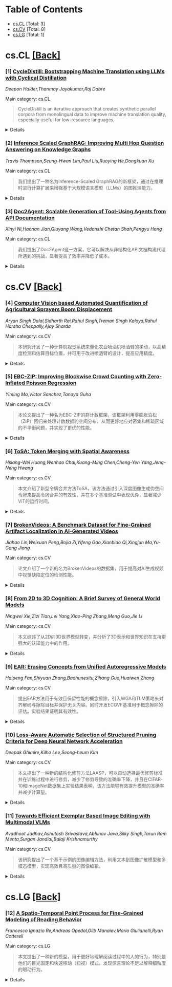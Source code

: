 <div id=toc></div>

# Table of Contents

- [cs.CL](#cs.CL) [Total: 3]
- [cs.CV](#cs.CV) [Total: 8]
- [cs.LG](#cs.LG) [Total: 1]


<div id='cs.CL'></div>

# cs.CL [[Back]](#toc)

### [1] [CycleDistill: Bootstrapping Machine Translation using LLMs with Cyclical Distillation](https://arxiv.org/abs/2506.19952)
*Deepon Halder,Thanmay Jayakumar,Raj Dabre*

Main category: cs.CL

> CycleDistill is an iterative approach that creates synthetic parallel corpora from monolingual data to improve machine translation quality, especially useful for low-resource languages.

<details>
  <summary>Details</summary>

**Motivation:** To overcome the limitations of LLMs in few-shot machine translation and the scarcity of parallel corpora for low-resource languages.

**Method:** CycleDistill, a bootstrapping method that uses LLMs and few-shot translation to create synthetic parallel corpora from monolingual data for fine-tuning.

**Result:** In experiments with three Indian languages, CycleDistill improved upon a few-shot baseline model by over 20-30 chrF points in the first iteration without needing extensive parallel corpora.

**Conclusion:** CycleDistill can generate high-quality MT systems using only monolingual corpora and a few initial examples, making it effective for low-resource languages.

**Abstract:** Large language models (LLMs), despite their ability to perform few-shot
machine translation (MT), often lag behind dedicated MT systems trained on
parallel corpora, which are crucial for high quality machine translation (MT).
However, parallel corpora are often scarce or non-existent for low-resource
languages. In this paper, we propose CycleDistill, a bootstrapping approach
leveraging LLMs and few-shot translation to obtain high-quality MT systems.
CycleDistill involves iteratively generating synthetic parallel corpora from
monolingual corpora via zero- or few-shot MT, which is then used to fine-tune
the model that was used for generating said data for MT. CycleDistill does not
need parallel corpora beyond 1 to 4 few-shot examples, and in our experiments
focusing on three Indian languages, by relying solely on monolingual corpora,
it can achieve high-quality machine translation, improving upon a few-shot
baseline model by over 20-30 chrF points on average in the first iteration. We
also study the effect of leveraging softmax activations during the distillation
process and observe mild improvements in translation quality.

</details>


### [2] [Inference Scaled GraphRAG: Improving Multi Hop Question Answering on Knowledge Graphs](https://arxiv.org/abs/2506.19967)
*Travis Thompson,Seung-Hwan Lim,Paul Liu,Ruoying He,Dongkuan Xu*

Main category: cs.CL

> 我们提出了一种名为Inference-Scaled GraphRAG的新框架，通过在推理时进行计算扩展来增强基于大规模语言模型（LLMs）的图推理能力。

<details>
  <summary>Details</summary>

**Motivation:** 本论文旨在解决当前大规模语言模型（LLMs）在知识密集型推理任务上的不足，特别是LLMs在利用结构化上下文和多跳信息时的局限性。

**Method:** 我们的方法结合了推理时的计算扩展，包括顺序扩展与深入的链式思考图遍历，以及并行扩展与投票机制来处理采样的轨迹。这些工作是在一个交替的推理-执行循环中进行的。

**Result:** 实验结果显示，相较于传统的GraphRAG和先前的图遍历基线方法，我们提出的方法在多跳问题回答任务上显著提升了性能。

**Conclusion:** 本研究的发现表明，推理时的计算扩展是一种有效且与架构无关的解决方案，适用于基于LLMs的结构化知识推理任务。

**Abstract:** Large Language Models (LLMs) have achieved impressive capabilities in
language understanding and generation, yet they continue to underperform on
knowledge-intensive reasoning tasks due to limited access to structured context
and multi-hop information. Retrieval-Augmented Generation (RAG) partially
mitigates this by grounding generation in retrieved context, but conventional
RAG and GraphRAG methods often fail to capture relational structure across
nodes in knowledge graphs. We introduce Inference-Scaled GraphRAG, a novel
framework that enhances LLM-based graph reasoning by applying inference-time
compute scaling. Our method combines sequential scaling with deep
chain-of-thought graph traversal, and parallel scaling with majority voting
over sampled trajectories within an interleaved reasoning-execution loop.
Experiments on the GRBench benchmark demonstrate that our approach
significantly improves multi-hop question answering performance, achieving
substantial gains over both traditional GraphRAG and prior graph traversal
baselines. These findings suggest that inference-time scaling is a practical
and architecture-agnostic solution for structured knowledge reasoning with LLMs

</details>


### [3] [Doc2Agent: Scalable Generation of Tool-Using Agents from API Documentation](https://arxiv.org/abs/2506.19998)
*Xinyi Ni,Haonan Jian,Qiuyang Wang,Vedanshi Chetan Shah,Pengyu Hong*

Main category: cs.CL

> 我们提出了Doc2Agent这一方案，它可以解决从非结构化API文档构建代理所遇到的挑战，显著提高了效率并降低了成本。

<details>
  <summary>Details</summary>

**Motivation:** 当前，大多数基于API的代理依赖于经过策划和统一的工具集，这些工具集不能反映现实世界API的复杂性，因此很难构建能够适应任意领域的工具使用代理。

**Method:** 我们提出了Doc2Agent，这是一个可扩展的流水线，用于从API文档生成可用于Python工具的代理，并通过代码代理迭代地优化这些工具。

**Result:** 相对于直接调用API的方法，我们的方法在WebArena基准测试中达到了55％的相对性能提升，且成本减少了90％。此外，一种专门针对糖材料科学领域的代理也展示了该流水线对复杂、知识密集任务的适应性。

**Conclusion:** Doc2Agent提供了一个通用的解决方案，适用于从非结构化API文档构建代理，解决复杂任务的能力证明了它的实用性和广泛适用性。

**Abstract:** REST APIs play important roles in enriching the action space of web agents,
yet most API-based agents rely on curated and uniform toolsets that do not
reflect the complexity of real-world APIs. Building tool-using agents for
arbitrary domains remains a major challenge, as it requires reading
unstructured API documentation, testing APIs and inferring correct parameters.
We propose Doc2Agent, a scalable pipeline to build agents that can call
Python-based tools generated from API documentation. Doc2Agent generates
executable tools from API documentations and iteratively refines them using a
code agent. We evaluate our approach on real-world APIs, WebArena APIs, and
research APIs, producing validated tools. We achieved a 55\% relative
performance improvement with 90\% lower cost compared to direct API calling on
WebArena benchmark. A domain-specific agent built for glycomaterial science
further demonstrates the pipeline's adaptability to complex, knowledge-rich
tasks. Doc2Agent offers a generalizable solution for building tool agents from
unstructured API documentation at scale.

</details>


<div id='cs.CV'></div>

# cs.CV [[Back]](#toc)

### [4] [Computer Vision based Automated Quantification of Agricultural Sprayers Boom Displacement](https://arxiv.org/abs/2506.19939)
*Aryan Singh Dalal,Sidharth Rai,Rahul Singh,Treman Singh Kaloya,Rahul Harsha Cheppally,Ajay Sharda*

Main category: cs.CV

> 本研究开发了一种计算机视觉系统来量化农业喷洒机喷洒臂的移动，以高精度检测和估算目标位置，并可用于改进喷洒臂的设计，提高应用精度。

<details>
  <summary>Details</summary>

**Motivation:** 存在使用自走式农业喷洒机进行农业作业时喷洒臂不稳定的现象，没有定量知识来制定解决喷洒臂移动问题的策略，因此本研究旨在开发一种量化喷洒臂移动的计算机视觉系统。

**Method:** 开发了一套自动化的计算机视觉系统来实时追踪喷洒器边缘的目标，使用了YOLO V7、V8 和 V11 神经网络模型来在田间操作中量化垂直和横向的有效位移，并利用安装在喷洒臂上的倾角传感器来捕捉喷洒臂的角度并验证神经网络模型的输出结果。

**Result:** 结果表明模型可以以超过90%的准确率识别目标，并且对喷洒臂上目标的距离估算值与倾角传感器数据相差0.026米以内。

**Conclusion:** 该系统能够量化目前喷洒器上的喷洒臂移动，并且在进行少量的修改后，可能适用于任何其他喷洒器。该系统收集的数据可以帮助进行设计改进以提高喷洒器的稳定性，并实现更高的应用精度。

**Abstract:** Application rate errors when using self-propelled agricultural sprayers for
agricultural production remain a concern. Among other factors, spray boom
instability is one of the major contributors to application errors. Spray
booms' width of 38m, combined with 30 kph driving speeds, varying terrain, and
machine dynamics when maneuvering complex field boundaries, make controls of
these booms very complex. However, there is no quantitative knowledge on the
extent of boom movement to systematically develop a solution that might include
boom designs and responsive boom control systems. Therefore, this study was
conducted to develop an automated computer vision system to quantify the boom
movement of various agricultural sprayers. A computer vision system was
developed to track a target on the edge of the sprayer boom in real time. YOLO
V7, V8, and V11 neural network models were trained to track the boom's
movements in field operations to quantify effective displacement in the
vertical and transverse directions. An inclinometer sensor was mounted on the
boom to capture boom angles and validate the neural network model output. The
results showed that the model could detect the target with more than 90 percent
accuracy, and distance estimates of the target on the boom were within 0.026 m
of the inclinometer sensor data. This system can quantify the boom movement on
the current sprayer and potentially on any other sprayer with minor
modifications. The data can be used to make design improvements to make sprayer
booms more stable and achieve greater application accuracy.

</details>


### [5] [EBC-ZIP: Improving Blockwise Crowd Counting with Zero-Inflated Poisson Regression](https://arxiv.org/abs/2506.19955)
*Yiming Ma,Victor Sanchez,Tanaya Guha*

Main category: cs.CV

> 本论文提出了一种名为EBC-ZIP的群计数框架，该框架利用零膨胀泊松（ZIP）回归来处理计数数据的空间分布，从而更好地应对密集和稀疏区域的不平衡问题，并实现了更优的性能。

<details>
  <summary>Details</summary>

**Motivation:** 现有的群计数方法往往忽视了真实世界场景中人群分布的高度不平衡问题，导致模型在稀疏区域表现不佳。同时，多数方法依赖于假设高斯分布的MSE损失函数，这并不适合离散、非负的计数数据。

**Method:** 论文提出的方法EBC-ZIP替代了传统的回归损失函数，采用了ZIP分布的负对数似然函数作为损失函数，以更好地处理包含大量零值的数据。方法构建在增强块分类（EBC）框架之上，不仅能更好地保持目标的离散性并且确保了训练的稳定性。

**Result:** 实验结果显示EBC-ZIP在四种群计数基准数据集上表现优于EBC，并达到了当前最优结果。

**Conclusion:** 通过采用ZIP回归模型，EBC-ZIP成功地处理了不平衡和离散问题，在群计数任务中表现出了优越的性能。

**Abstract:** Density map estimation has become the mainstream paradigm in crowd counting.
However, most existing methods overlook the extreme sparsity of ground-truth
density maps. In real-world crowd scenes, the vast majority of spatial regions
(often over 95%) contain no people, leading to heavily imbalanced count
distributions. Ignoring this imbalance can bias models toward overestimating
dense regions and underperforming in sparse areas. Furthermore, most loss
functions used in density estimation are majorly based on MSE and implicitly
assume Gaussian distributions, which are ill-suited for modeling discrete,
non-negative count data. In this paper, we propose EBC-ZIP, a crowd counting
framework that models the spatial distribution of counts using a Zero-Inflated
Poisson (ZIP) regression formulation. Our approach replaces the traditional
regression loss with the negative log-likelihood of the ZIP distribution,
enabling better handling of zero-heavy distributions while preserving count
accuracy. Built upon the recently proposed Enhanced Block Classification (EBC)
framework, EBC-ZIP inherits EBC's advantages in preserving the discreteness of
targets and ensuring training stability, while further improving performance
through a more principled probabilistic loss. We also evaluate EBC-ZIP with
backbones of varying computational complexity to assess its scalability.
Extensive experiments on four crowd counting benchmarks demonstrate that
EBC-ZIP consistently outperforms EBC and achieves state-of-the-art results.

</details>


### [6] [ToSA: Token Merging with Spatial Awareness](https://arxiv.org/abs/2506.20066)
*Hsiang-Wei Huang,Wenhao Chai,Kuang-Ming Chen,Cheng-Yen Yang,Jenq-Neng Hwang*

Main category: cs.CV

> 本文介绍了新型令牌合并方法ToSA，该方法通过引入深度图像生成伪空间令牌来提高令牌合并的有效性，并在多个基准测试中表现优异，显著减少ViT的运行时间。

<details>
  <summary>Details</summary>

**Motivation:** 尽管现有的令牌合并方法依赖视觉令牌的特征相似性来降低计算成本，但这些方法忽视了整合空间信息在早期层中作为令牌合并可靠标准的潜力。

**Method:** 通过引入深度图像作为输入生成伪空间令牌，ToSA结合了空间意识与语义意识来指导令牌合并过程。

**Result:** 本文提出了一种结合语义和空间意识的新颖令牌合并方法ToSA，该方法使用深度图像作为输入生成伪空间令牌，从而辅助视觉令牌合并过程，保留关键场景结构，提高合并策略的有效性。实验结果显示，ToSA在多个视觉和体感问题解答基准测试中优于先前的令牌合并方法，并显著减少了ViT的运行时间。

**Conclusion:** ToSA在提高合并策略的有效性同时，保留了关键的场景结构，并在多个视觉和体感问题解答基准测试中优于先前的方法，证明了其作为一种ViT加速的高效解决方案的潜力。

**Abstract:** Token merging has emerged as an effective strategy to accelerate Vision
Transformers (ViT) by reducing computational costs. However, existing methods
primarily rely on the visual token's feature similarity for token merging,
overlooking the potential of integrating spatial information, which can serve
as a reliable criterion for token merging in the early layers of ViT, where the
visual tokens only possess weak visual information. In this paper, we propose
ToSA, a novel token merging method that combines both semantic and spatial
awareness to guide the token merging process. ToSA leverages the depth image as
input to generate pseudo spatial tokens, which serve as auxiliary spatial
information for the visual token merging process. With the introduced spatial
awareness, ToSA achieves a more informed merging strategy that better preserves
critical scene structure. Experimental results demonstrate that ToSA
outperforms previous token merging methods across multiple benchmarks on visual
and embodied question answering while largely reducing the runtime of the ViT,
making it an efficient solution for ViT acceleration. The code will be
available at: https://github.com/hsiangwei0903/ToSA

</details>


### [7] [BrokenVideos: A Benchmark Dataset for Fine-Grained Artifact Localization in AI-Generated Videos](https://arxiv.org/abs/2506.20103)
*Jiahao Lin,Weixuan Peng,Bojia Zi,Yifeng Gao,Xianbiao Qi,Xingjun Ma,Yu-Gang Jiang*

Main category: cs.CV

> 论文介绍了一个新的名为BrokenVideos的数据集，用于提高对AI生成视频中视觉缺陷定位的检测性能。

<details>
  <summary>Details</summary>

**Motivation:** 现有的数据集仅限于视频或帧级别的检测，或者缺乏评估定位方法所需的精细的空间注释。该数据集的引入是为了填补在人工智能生成视频中缺陷定位基准评价的空白。

**Method:** 该论文引入了一个名为BrokenVideos的新基准数据集，包含3,254个人工智能生成的视频，并且每个视频都有细致的人工审核标注的像素级遮罩，用于高精度的评价视觉缺陷定位方法。

**Result:** 实验表明，在BrokenVideos数据集上训练先进的人工智能缺陷检测模型和多模态大型语言模型，能够显著提高它们在定位受损区域方面的性能。

**Conclusion:** BrokenVideos数据集为评估和改进生成视频模型中的缺陷定位研究提供了一个关键的基础。

**Abstract:** Recent advances in deep generative models have led to significant progress in
video generation, yet the fidelity of AI-generated videos remains limited.
Synthesized content often exhibits visual artifacts such as temporally
inconsistent motion, physically implausible trajectories, unnatural object
deformations, and local blurring that undermine realism and user trust.
Accurate detection and spatial localization of these artifacts are crucial for
both automated quality control and for guiding the development of improved
generative models. However, the research community currently lacks a
comprehensive benchmark specifically designed for artifact localization in AI
generated videos. Existing datasets either restrict themselves to video or
frame level detection or lack the fine-grained spatial annotations necessary
for evaluating localization methods. To address this gap, we introduce
BrokenVideos, a benchmark dataset of 3,254 AI-generated videos with
meticulously annotated, pixel-level masks highlighting regions of visual
corruption. Each annotation is validated through detailed human inspection to
ensure high quality ground truth. Our experiments show that training state of
the art artifact detection models and multi modal large language models (MLLMs)
on BrokenVideos significantly improves their ability to localize corrupted
regions. Through extensive evaluation, we demonstrate that BrokenVideos
establishes a critical foundation for benchmarking and advancing research on
artifact localization in generative video models. The dataset is available at:
https://broken-video-detection-datetsets.github.io/Broken-Video-Detection-Datasets.github.io/.

</details>


### [8] [From 2D to 3D Cognition: A Brief Survey of General World Models](https://arxiv.org/abs/2506.20134)
*Ningwei Xie,Zizi Tian,Lei Yang,Xiao-Ping Zhang,Meng Guo,Jie Li*

Main category: cs.CV

> 本文综述了从2D向3D世界模型转变，并分析了3D表示和世界知识在支持更强大的认知能力中的作用。

<details>
  <summary>Details</summary>

**Motivation:** 本文旨在填补领域内对新兴技术的系统分析空白，明确这些技术在推进3D认知世界模型发展中的作用。

**Method:** 本文采用了概念框架的方法，对从2D感知到3D认知的世界模型转变进行了有结构和前瞻性的回顾。

**Result:** 通过概念框架，本文辨别并分析了两大技术推动因素以及三大核心认知能力，并探讨了这些能力在实际应用中的情况。

**Conclusion:** 本文指出3D表示法的进步和世界知识的融合是关键的技术推动力，并剖析了支撑3D世界建模的三大核心认知能力：3D物理场景生成、3D空间推理和3D空间交互。另外，还探讨了这些能力在实际应用中的部署，并指出了在数据、建模和部署方面的挑战，以及未来提高更强大和通用的3D世界模型的方向。

**Abstract:** World models have garnered increasing attention in the development of
artificial general intelligence (AGI), serving as computational frameworks for
learning representations of the external world and forecasting future states.
While early efforts focused on 2D visual perception and simulation, recent
3D-aware generative world models have demonstrated the ability to synthesize
geometrically consistent, interactive 3D environments, marking a shift toward
3D spatial cognition. Despite rapid progress, the field lacks systematic
analysis to categorize emerging techniques and clarify their roles in advancing
3D cognitive world models. This survey addresses this need by introducing a
conceptual framework, providing a structured and forward-looking review of
world models transitioning from 2D perception to 3D cognition. Within this
framework, we highlight two key technological drivers, particularly advances in
3D representations and the incorporation of world knowledge, as fundamental
pillars. Building on these, we dissect three core cognitive capabilities that
underpin 3D world modeling: 3D physical scene generation, 3D spatial reasoning,
and 3D spatial interaction. We further examine the deployment of these
capabilities in real-world applications, including embodied AI, autonomous
driving, digital twin, and gaming/VR. Finally, we identify challenges across
data, modeling, and deployment, and outline future directions for advancing
more robust and generalizable 3D world models.

</details>


### [9] [EAR: Erasing Concepts from Unified Autoregressive Models](https://arxiv.org/abs/2506.20151)
*Haipeng Fan,Shiyuan Zhang,Baohunesitu,Zihang Guo,Huaiwen Zhang*

Main category: cs.CV

> 提出EAR方法用于有效且保留性能的概念擦除，引入WGA和TLM策略来对齐解码与擦除目标并保护无关内容。同时开发ECGVF基准用于概念擦除的评估。实验结果证明其有效性。

<details>
  <summary>Details</summary>

**Motivation:** 尽管自回归(AR)模型在视觉理解和图像生成任务中取得了统一和强大的表现，但如何在保持生成质量的同时从AR模型中移除不需要的概念仍然是一个开放的挑战。

**Method:** 我们提出了Erasure Autoregressive Model (EAR)，一种针对概念擦除的有效微调方法。特别地，我们引入了分窗梯度累积(windowed gradient accumulation, WGA)策略来对齐补丁级别解码和擦除目标，以及阈值损失掩码(thresholded loss masking, TLM)策略来保护微调期间与目标概念无关的内容。

**Result:** 在AR模型Janus-Pro上开展的ECGVF基准测试表明，EAR在擦除效果和模型实用性保持方面都取得了显著的改进。

**Conclusion:** 实验结果证明了我们提出的方法Erase Autoregressive Model (EAR)及其相应的评估基准Erase Concept Generator and Visual Filter (ECGVF)的有效性，能够在保持模型原有性能的同时有效擦除不需要的概念。

**Abstract:** Autoregressive (AR) models have achieved unified and strong performance
across both visual understanding and image generation tasks. However, removing
undesired concepts from AR models while maintaining overall generation quality
remains an open challenge. In this paper, we propose Erasure Autoregressive
Model (EAR), a fine-tuning method for effective and utility-preserving concept
erasure in AR models. Specifically, we introduce Windowed Gradient Accumulation
(WGA) strategy to align patch-level decoding with erasure objectives, and
Thresholded Loss Masking (TLM) strategy to protect content unrelated to the
target concept during fine-tuning. Furthermore, we propose a novel benchmark,
Erase Concept Generator and Visual Filter (ECGVF), aim at provide a more
rigorous and comprehensive foundation for evaluating concept erasure in AR
models. Specifically, we first employ structured templates across diverse large
language models (LLMs) to pre-generate a large-scale corpus of
target-replacement concept prompt pairs. Subsequently, we generate images from
these prompts and subject them to rigorous filtering via a visual classifier to
ensure concept fidelity and alignment. Extensive experimental results conducted
on the ECGVF benchmark with the AR model Janus-Pro demonstrate that EAR
achieves marked improvements in both erasure effectiveness and model utility
preservation. Code is available at: https://github.com/immc-lab/ear/

</details>


### [10] [Loss-Aware Automatic Selection of Structured Pruning Criteria for Deep Neural Network Acceleration](https://arxiv.org/abs/2506.20152)
*Deepak Ghimire,Kilho Lee,Seong-heum Kim*

Main category: cs.CV

> 本文提出了一种新的结构化修剪方法LAASP，可以自动选择最优修剪标准并在训练过程中进行修剪，减少了修剪导致的准确率下降，并且在CIFAR-10和ImageNet数据集上实验结果表明，该方法能够有效提升模型的准确率并减少计算量。

<details>
  <summary>Details</summary>

**Motivation:** 结构化修剪是一种知名的压缩神经网络的技术，使其适用于在资源有限的边缘设备部署。本研究的目标是通过提出一种新型的自适应修剪技术，提高现有方法在模型压缩和加速方面的效果。

**Method:** 本文提出了一种损失感知的自动选择结构化修剪标准（LAASP）技术，用于加速和简化深度神经网络。与传统的修剪方法（训练-修剪-微调三个阶段）不同，LAASP技术在训练过程中进行修剪，将修剪和微调结合在一个循环中。自动选择修剪标准基于网络在一小部分训练数据上的整体损失，同时在网络修剪一定数量的浮点操作后进行短期重新训练，以减少由于修剪造成的准确性下降。

**Result:** 实验显示，LAASP方法在CIFAR-10和ImageNet数据集上测试的VGGNet和ResNet模型效果显著。特别是对于CIFAR-10数据集上的ResNet56和ResNet110，其top-1准确率相比最先进的方法有明显提升，并减少了52%的网络浮点操作。在ImageNet数据集上，ResNet50模型的浮点操作减少了超过42%，而top-5准确率仅下降了0.33%。

**Conclusion:** 本研究通过自动选择最优的修剪标准并对修剪后模型进行短期重新训练，实现了资源高效的模型压缩和加速，实验结果显示该方法在多个基准数据集上达到甚至超过了现有技术水平的准确率并减少了计算量，证明了此方法的有效性。

**Abstract:** Structured pruning is a well-established technique for compressing neural
networks, making it suitable for deployment in resource-limited edge devices.
This paper presents an efficient Loss-Aware Automatic Selection of Structured
Pruning Criteria (LAASP) for slimming and accelerating deep neural networks.
The majority of pruning methodologies employ a sequential process consisting of
three stages: 1) training, 2) pruning, and 3) fine-tuning, whereas the proposed
pruning technique adopts a pruning-while-training approach that eliminates the
first stage and integrates the second and third stages into a single cycle. The
automatic selection of magnitude or similarity-based filter pruning criteria
from a specified pool of criteria and the specific pruning layer at each
pruning iteration is guided by the network's overall loss on a small subset of
the training data. To mitigate the abrupt accuracy drop due to pruning, the
network is retrained briefly after each reduction of a predefined number of
floating-point operations (FLOPs). The optimal pruning rates for each layer in
the network are automatically determined, eliminating the need for manual
allocation of fixed or variable pruning rates for each layer. Experiments on
the VGGNet and ResNet models on the CIFAR-10 and ImageNet benchmark datasets
demonstrate the effectiveness of the proposed method. In particular, the
ResNet56 and ResNet110 models on the CIFAR-10 dataset significantly improve the
top-1 accuracy compared to state-of-the-art methods while reducing the network
FLOPs by 52\%. Furthermore, the ResNet50 model on the ImageNet dataset reduces
FLOPs by more than 42\% with a negligible 0.33\% drop in top-5 accuracy. The
source code of this paper is publicly available online -
https://github.com/ghimiredhikura/laasp.

</details>


### [11] [Towards Efficient Exemplar Based Image Editing with Multimodal VLMs](https://arxiv.org/abs/2506.20155)
*Avadhoot Jadhav,Ashutosh Srivastava,Abhinav Java,Silky Singh,Tarun Ram Menta,Surgan Jandial,Balaji Krishnamurthy*

Main category: cs.CV

> 该研究提出了一个基于示例的图像编辑方法，利用文本到图像扩散模型和多模态模型，实现高效且高质量的图像编辑。

<details>
  <summary>Details</summary>

**Motivation:** 文本描述所有类型的图像编辑可能具有挑战性。某些图像编辑的模糊性更适合通过示例对的形式表达。

**Method:** 本研究通过利用预训练的文本到图像扩散模型和多模态视觉语言模型，解决了基于示例的图像编辑问题，该问题旨在将示例对中的编辑转移到内容图像上。

**Result:** 尽管该研究提出的端到端流程是无优化的，但实验证明其在多种类型的编辑上超越了基线方法，且速度提高了约4倍。

**Conclusion:** 本研究表明，结合文本到图像扩散模型和多模态视觉语言模型可以有效地进行基于示例的图像编辑，提高编辑质量的同时显著减少处理时间。

**Abstract:** Text-to-Image Diffusion models have enabled a wide array of image editing
applications. However, capturing all types of edits through text alone can be
challenging and cumbersome. The ambiguous nature of certain image edits is
better expressed through an exemplar pair, i.e., a pair of images depicting an
image before and after an edit respectively. In this work, we tackle
exemplar-based image editing -- the task of transferring an edit from an
exemplar pair to a content image(s), by leveraging pretrained text-to-image
diffusion models and multimodal VLMs. Even though our end-to-end pipeline is
optimization-free, our experiments demonstrate that it still outperforms
baselines on multiple types of edits while being ~4x faster.

</details>


<div id='cs.LG'></div>

# cs.LG [[Back]](#toc)

### [12] [A Spatio-Temporal Point Process for Fine-Grained Modeling of Reading Behavior](https://arxiv.org/abs/2506.19999)
*Francesco Ignazio Re,Andreas Opedal,Glib Manaiev,Mario Giulianelli,Ryan Cotterell*

Main category: cs.LG

> 本文提出了一种新的模型，用于更好地理解阅读过程中的人的行为，特别是他们的目光固定和快速移动（扫视）模式，发现惊喜理论不足以解释细粒度的眼动行为。

<details>
  <summary>Details</summary>

**Motivation:** 动机是提供一个更通用的阅读行为概率模型，而不是基于标准方法中假设强烈的聚合眼动测量方式，该模型能够捕捉阅读过程中在时间和空间中发生的更复杂的动力学行为。

**Method:** 提出了一种基于标记时空点过程的阅读行为概率模型，该模型不仅捕捉了注视持续时间，还捕捉了注视在空间和时间上如何进行。使用霍克斯过程对扫视进行建模，霍克斯过程捕捉了每次注视如何激发附近时间点和空间点新的注视发生的概率。注视事件的持续时间建模为注视特异性预测随时间卷积的结果，因此捕捉了溢出效应。

**Result:** 实证研究表明，他们所提出的霍克斯过程模型对人类扫视的拟合优于基线模型。至于注视持续时间，将上下文惊喜作为一个预测因素，却只带来了模型预测准确性的细微改善，这表明惊喜理论难以解释控制粒度的眼动行为。

**Conclusion:** 研究表明，惊喜理论难以完全解释细粒度的眼动行为，新的模型在对阅读过程中人的扫视行为进行描述时表现较好。

**Abstract:** Reading is a process that unfolds across space and time, alternating between
fixations where a reader focuses on a specific point in space, and saccades
where a reader rapidly shifts their focus to a new point. An ansatz of
psycholinguistics is that modeling a reader's fixations and saccades yields
insight into their online sentence processing. However, standard approaches to
such modeling rely on aggregated eye-tracking measurements and models that
impose strong assumptions, ignoring much of the spatio-temporal dynamics that
occur during reading. In this paper, we propose a more general probabilistic
model of reading behavior, based on a marked spatio-temporal point process,
that captures not only how long fixations last, but also where they land in
space and when they take place in time. The saccades are modeled using a Hawkes
process, which captures how each fixation excites the probability of a new
fixation occurring near it in time and space. The duration time of fixation
events is modeled as a function of fixation-specific predictors convolved
across time, thus capturing spillover effects. Empirically, our Hawkes process
model exhibits a better fit to human saccades than baselines. With respect to
fixation durations, we observe that incorporating contextual surprisal as a
predictor results in only a marginal improvement in the model's predictive
accuracy. This finding suggests that surprisal theory struggles to explain
fine-grained eye movements.

</details>
